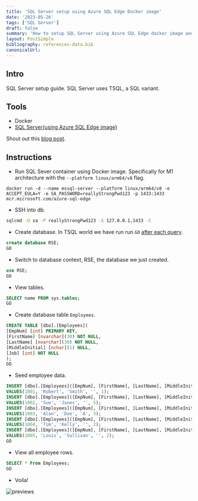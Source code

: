 ```yaml
---
title: 'SQL Server setup using Azure SQL Edge Docker image'
date: '2023-05-26'
tags: ['SQL Server']
draft: false
summary: 'How to setup SQL Server using Azure SQL Edge docker image and check its working correctly. Snippets of TSQL'
layout: PostSimple
bibliography: references-data.bib
canonicalUrl:
---
```


## Intro

SQL Server setup guide. SQL Server uses TSQL, a SQL variant.

## Tools

- Docker
- [SQL Server(using Azure SQL Edge image)](https://hub.docker.com/_/microsoft-azure-sql-edge)

Shout out this [blog post](https://www.mssqltips.com/sqlservertip/7432/sql-cheat-sheet-sql-server-tsql-commands/).

## Instructions

- Run SQL Sever container using Docker image. Specifically for M1
  architecture with the `--platform linux/arm64/v8` flag.

```ssh
docker run -d --name mssql-server --platform linux/arm64/v8 -e ACCEPT_EULA=Y -e SA_PASSWORD=reallyStrongPwd123 -p 1433:1433 mcr.microsoft.com/azure-sql-edge
```

- SSH into db.

```sh
sqlcmd -U sa -P reallyStrongPwd123 -S 127.0.0.1,1433 -C
```

- Create database. In TSQL world we have run run `GO` [after each query](https://stackoverflow.com/questions/2299249/what-is-the-use-of-go-in-sql-server-management-studio-transact-sql).

```sql
create database RSE;
GO
```

- Switch to database context, RSE, the database we just created.

```sql
use RSE;
GO
```

- View tables.

```sql
SELECT name FROM sys.tables;
GO
```

- Create database table `Employees`.

```sql
CREATE TABLE [dbo].[Employees](
[EmpNum] [int] PRIMARY KEY,
[FirstName] [nvarchar](30) NOT NULL,
[LastName] [nvarchar](30) NOT NULL,
[MiddleInitial] [nchar](1) NULL,
[Job] [int] NOT NULL
);
GO
```

- Seed employee data.

```sql
INSERT [dbo].[Employees]([EmpNum], [FirstName], [LastName], [MiddleInitial], [Job])
VALUES(1001, 'Robert', 'Smith', '', 1);
INSERT [dbo].[Employees]([EmpNum], [FirstName], [LastName], [MiddleInitial], [Job])
VALUES(1002, 'Sue', 'Jones', '', 5);
INSERT [dbo].[Employees]([EmpNum], [FirstName], [LastName], [MiddleInitial], [Job])
VALUES(1003, 'Alan', 'Doe', 'A', 3);
INSERT [dbo].[Employees]([EmpNum], [FirstName], [LastName], [MiddleInitial], [Job])
VALUES(1004, 'Tim', 'Kelly', '', 2);
INSERT [dbo].[Employees]([EmpNum], [FirstName], [LastName], [MiddleInitial], [Job])
VALUES(1005, 'Louis', 'Sullivan', '', 2);
GO
```

- View all employee rows.

```sql
SELECT * From Employees;
GO
```

- Voila!

![previews](https://d1ro8r1rbfn3jf.cloudfront.net/ms_580754/Ecm3OtY0Kxml0eCK6GZFFJdwLfl9hL/Monosnap%2BStatusIndicator%2B2023-05-29%2B18-39-07.png?Expires=1685401200&Signature=zQPiPV6W2S7dbuHDbd8d1h25PONvCZVWIWSdUlCask40RmctDDKJylT0vpCqrLUADpSP90XjeBLqk-hpQbFROqq0kRZ8Z0DlG1BBysv5VAfXA2gIVdOs3ncXh9bXnXlVG5zxOvtwOzivYIWrEdXouU3hHgHX-bE9rdpLQ1jtZlMvgq~6qu~YoG7ke13RfRCijtbavPn-YtQnlWzf1CxCR5mgqejjOBOPnBMbpiF~T5rwXVzmYSYbTuZ2EkdkE1XEYXAx73-~ZG9kGBVqFFK8IWJ-AWCQHerUuxnKWWRDUn4tFzPslfJV~n~CFH0T7Lumv1kIHDtm7pFYNfozn-C0XA__&Key-Pair-Id=APKAJBCGYQYURKHBGCOA)
